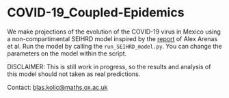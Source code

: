 # COVID-19_Coupled-Epidemics

We make projections of the evolution of the COVID-19 virus in Mexico using a non-compartimental SEIHRD model inspired by the [report](https://covid-19-risk.github.io/map/model.pdf) of Alex Arenas et al.
Run the model by calling the `run_SEIHRD_model.py`. You can change the parameters on the model within the script.

DISCLAIMER: This is still work in progress, so the results and analysis of this model should not taken as real predictions. 

Contact:
blas.kolic@maths.ox.ac.uk
